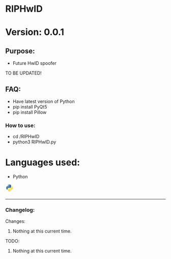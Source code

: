 # RIPHwID
# Version: 0.0.1

## Purpose:

- Future HwID spoofer

TO BE UPDATED!
<br />

## FAQ:
- Have latest version of Python
- pip install PyQt5
- pip install Pillow

### How to use:
- cd /RIPHwID
- python3 RIPHwID.py

# Languages used:
- Python
<img align="left" alt="Python" width="26px" src="https://raw.githubusercontent.com/devicons/devicon/master/icons/python/python-original.svg" style="padding-right:10px;" />

<br />
<br />

---

### Changelog:
Changes:
1. Nothing at this current time.

TODO:
1. Nothing at this current time.